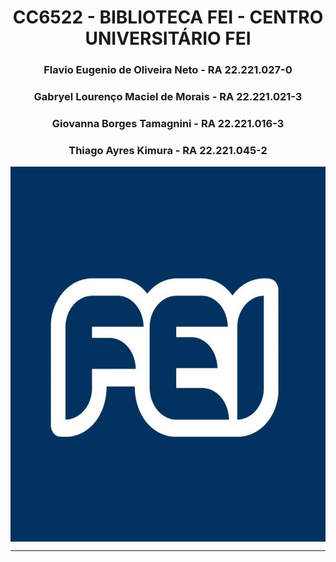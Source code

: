 <h1 align="center">
  CC6522 - BIBLIOTECA FEI - CENTRO UNIVERSITÁRIO FEI
</h1>

<h3 align="center">Flavio Eugenio de Oliveira Neto - RA 22.221.027-0</h3>
<h3 align="center">Gabryel Lourenço Maciel de Morais - RA 22.221.021-3</h3>
<h3 align="center"> Giovanna Borges Tamagnini - RA 22.221.016-3</h3>
<h3 align="center">Thiago Ayres Kimura - RA 22.221.045-2</h3>
 

<p align="center">
  <img alt="Logo" align="center" src ="https://github.com/gtamagnini/Biblioteca-FEI/blob/main/Image/FEI.jpg" width="700" height="600"></img>
<p>

***
